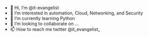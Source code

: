 - 👋 Hi, I’m @it-evangelist
- 👀 I’m interested in automation, Cloud, Networking, and Security
- 🌱 I’m currently learning Python
- 💞️ I’m looking to collaborate on ...
- 📫 How to reach me twitter @it_evangelist_

<!---
it-evangelist/it-evangelist is a ✨ special ✨ repository because its `README.md` (this file) appears on your GitHub profile.
You can click the Preview link to take a look at your changes.
--->
